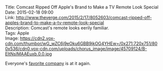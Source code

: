 Title: Comcast Ripped Off Apple's Brand to Make a TV Remote Look Special  
Date: 2015-02-18 09:00  
Link: http://www.theverge.com/2015/2/17/8052603/comcast-ripped-off-apples-brand-to-make-a-tv-remote-look-special  
Description: Comcast's remote looks eerily familiar.  
Tags: Apple  
Image: https://cdn2.vox-cdn.com/thumbor/wG_wZC6j9eOku6GBB9jkOG4YHEw=/0x271:720x751/800x536/cdn0.vox-cdn.com/uploads/chorus_image/image/45709124/B-EItNsIMAAEuxb.0.0.jpg  

Everyone's [favorite company][dailydot] is at it again.

[dailydot]: http://www.dailydot.com/opinion/why-comcast-most-hated-company-america/ "Comcast is America's most hated company"